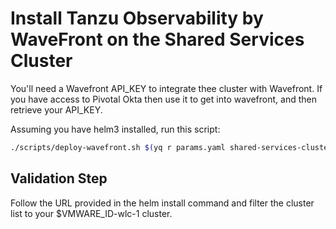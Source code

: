 # Install Tanzu Observability by WaveFront on the Shared Services Cluster

You'll need a Wavefront API_KEY to integrate thee cluster with Wavefront.
If you have access to Pivotal Okta then use it to get into wavefront, and then retrieve your API_KEY.

Assuming you have helm3 installed, run this script:

```bash
./scripts/deploy-wavefront.sh $(yq r params.yaml shared-services-cluster.name)
```

## Validation Step

Follow the URL provided in the helm install command and filter the cluster list to your $VMWARE_ID-wlc-1 cluster.